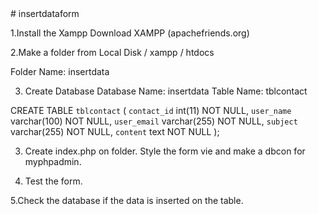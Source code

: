 <html>
# insertdataform

1.Install the Xampp Download XAMPP (apachefriends.org)

2.Make a folder from Local Disk / xampp / htdocs

Folder Name: insertdata

3. Create Database
Database Name: insertdata
Table Name: tblcontact

CREATE TABLE `tblcontact` (
`contact_id` int(11) NOT NULL, 
`user_name` varchar(100) NOT NULL,
`user_email` varchar(255) NOT NULL,
`subject` varchar(255) NOT NULL,
`content` text NOT NULL
);

3. Create index.php on folder. Style the form vie and make a dbcon for myphpadmin.

4. Test the form.

5.Check the database if the data is inserted on the table.

</html>
